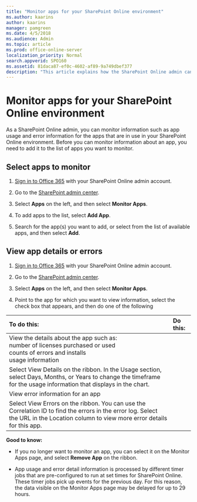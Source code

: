 ```yaml
---
title: "Monitor apps for your SharePoint Online environment"
ms.author: kaarins
author: kaarins
manager: pamgreen
ms.date: 4/5/2018
ms.audience: Admin
ms.topic: article
ms.prod: office-online-server
localization_priority: Normal
search.appverid: SPO160
ms.assetid: 81daca87-ef0c-4602-af89-9a749dbef377
description: "This article explains how the SharePoint Online admin can monitor thigns like app usage and error information for the apps that are in use in a SharePoint Online environment."
---
```


# Monitor apps for your SharePoint Online environment

As a SharePoint Online admin, you can monitor information such as app usage and error information for the apps that are in use in your SharePoint Online environment. Before you can monitor information about an app, you need to add it to the list of apps you want to monitor.
  
## Select apps to monitor
<a name="__top"> </a>

1. [Sign in to Office 365](e9eb7d51-5430-4929-91ab-6157c5a050b4.md) with your SharePoint Online admin account. 
    
2. Go to the [SharePoint admin center](about-the-admin-center.md).
    
3. Select **Apps** on the left, and then select **Monitor Apps**.
    
4. To add apps to the list, select **Add App**. 
    
5. Search for the app(s) you want to add, or select from the list of available apps, and then select **Add**.
    
## View app details or errors
<a name="__top"> </a>

1. [Sign in to Office 365](e9eb7d51-5430-4929-91ab-6157c5a050b4.md) with your SharePoint Online admin account. 
    
2. Go to the [SharePoint admin center](about-the-admin-center.md).
    
3. Select **Apps** on the left, and then select **Monitor Apps**.
    
4. Point to the app for which you want to view information, select the check box that appears, and then do one of the following
    
|****To do this:****|****Do this:****|
|:-----|:-----|
| View the details about the app such as:  <br/>  number of licenses purchased or used  <br/>  counts of errors and installs  <br/>  usage information  <br/> |
Select View Details on the ribbon. In the Usage section, select Days, Months, or Years to change the timeframe for the usage information that displays in the chart. |
|View error information for an app  <br/> |
Select View Errors on the ribbon. You can use the Correlation ID to find the errors in the error log. Select the URL in the Location column to view more error details for this app. |
   
 **Good to know:**
  
- If you no longer want to monitor an app, you can select it on the Monitor Apps page, and select **Remove App** on the ribbon. 
    
- App usage and error detail information is processed by different timer jobs that are pre-configured to run at set times for SharePoint Online. These timer jobs pick up events for the previous day. For this reason, the data visible on the Monitor Apps page may be delayed for up to 29 hours.
    

